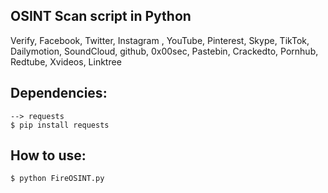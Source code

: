## OSINT Scan script in Python
Verify, Facebook, Twitter, Instagram , YouTube, Pinterest, Skype, TikTok, Dailymotion, SoundCloud, github, 0x00sec, Pastebin, Crackedto, Pornhub, Redtube, Xvideos, Linktree

## Dependencies:
```
--> requests 
$ pip install requests
```

## How to use:
```
$ python FireOSINT.py
```
